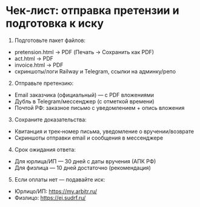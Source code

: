 # Чек‑лист: отправка претензии и подготовка к иску

1) Подготовьте пакет файлов:
- pretension.html → PDF (Печать → Сохранить как PDF)
- act.html → PDF
- invoice.html → PDF
- скриншоты/логи Railway и Telegram, ссылки на админку/репо

2) Отправьте претензию:
- Email заказчика (официальный) — с PDF вложениями
- Дубль в Telegram/мессенджер (с отметкой времени)
- Почтой РФ: заказное письмо с уведомлением + опись вложения

3) Сохраните доказательства:
- Квитанция и трек‑номер письма, уведомление о вручении/возврате
- Скриншоты отправки email и сообщения в мессенджере

4) Срок ожидания ответа:
- Для юрлица/ИП — 30 дней с даты вручения (АПК РФ)
- Для физлица — 10 дней достаточно (рекомендация)

5) Если оплаты нет — подавайте иск:
- Юрлицо/ИП: https://my.arbitr.ru/
- Физлицо: https://ej.sudrf.ru/
